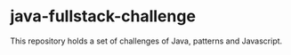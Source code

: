 # java-fullstack-challenge
This repository holds a set of challenges of Java, patterns and Javascript.

